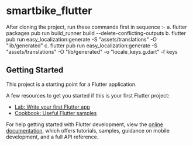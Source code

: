 # smartbike_flutter

After cloning the project, run these commands first in sequence :-
    a. flutter packages pub run build_runner build --delete-conflicting-outputs
    b. flutter pub run easy_localization:generate -S "assets/translations" -O "lib/generated"
    c. flutter pub run easy_localization:generate -S "assets/translations" -O "lib/generated" -o "locale_keys.g.dart" -f keys 

## Getting Started

This project is a starting point for a Flutter application.

A few resources to get you started if this is your first Flutter project:

- [Lab: Write your first Flutter app](https://docs.flutter.dev/get-started/codelab)
- [Cookbook: Useful Flutter samples](https://docs.flutter.dev/cookbook)

For help getting started with Flutter development, view the
[online documentation](https://docs.flutter.dev/), which offers tutorials,
samples, guidance on mobile development, and a full API reference.
